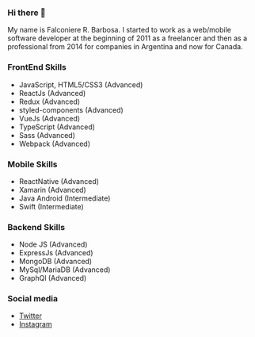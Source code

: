 ### Hi there 👋
My name is Falconiere R. Barbosa. I started to work as a web/mobile software developer at the beginning of 2011 as a freelancer and then as a professional from 2014 for companies in Argentina and now for Canada.

### FrontEnd Skills

* JavaScript, HTML5/CSS3 (Advanced)
* ReactJs (Advanced)
* Redux (Advanced)
* styled-components (Advanced)
* VueJs (Advanced)
* TypeScript (Advanced)
* Sass (Advanced)
* Webpack (Advanced)

### Mobile Skills

* ReactNative (Advanced)
* Xamarin (Advanced)
* Java Android (Intermediate)
* Swift (Intermediate)

### Backend Skills

*  Node JS (Advanced)
*  ExpressJs (Advanced)
*  MongoDB (Advanced)
*  MySql/MariaDB (Advanced)
*  GraphQl (Advanced)

### Social media

* [Twitter](https://twitter.com/Falconiererb/)
* [Instagram](https://www.instagram.com/falconiererb/)
